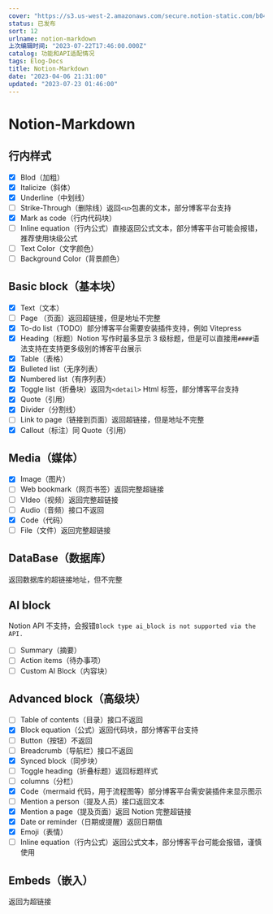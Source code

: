 ```yaml
---
cover: "https://s3.us-west-2.amazonaws.com/secure.notion-static.com/b04853db-438b-475b-a847-000b7205efe4/248303.jpg?X-Amz-Algorithm=AWS4-HMAC-SHA256&X-Amz-Content-Sha256=UNSIGNED-PAYLOAD&X-Amz-Credential=AKIAT73L2G45EIPT3X45%2F20230722%2Fus-west-2%2Fs3%2Faws4_request&X-Amz-Date=20230722T192144Z&X-Amz-Expires=3600&X-Amz-Signature=cf675c95bfe11a3affe9f9f8cc925fbe27c1b76195a2ebf2d1b672ce0bc3b00e&X-Amz-SignedHeaders=host&x-id=GetObject"
status: 已发布
sort: 12
urlname: notion-markdown
上次编辑时间: "2023-07-22T17:46:00.000Z"
catalog: 功能和API适配情况
tags: Elog-Docs
title: Notion-Markdown
date: "2023-04-06 21:31:00"
updated: "2023-07-23 01:46:00"
---
```


# Notion-Markdown

## 行内样式

- [x] Blod（加粗）
- [x] Italicize（斜体）
- [x] Underline（中划线）
- [ ] Strike-Through（删除线）返回`<u>`包裹的文本，部分博客平台支持
- [x] Mark as code（行内代码块）
- [ ] Inline equation（行内公式）直接返回公式文本，部分博客平台可能会报错，推荐使用块级公式
- [ ] Text Color（文字颜色）
- [ ] Background Color（背景颜色）

## Basic block（基本块）

- [x] Text（文本）
- [ ] Page （页面）返回超链接，但是地址不完整
- [x] To-do list（TODO）部分博客平台需要安装插件支持，例如 Vitepress
- [x] Heading（标题）Notion 写作时最多显示 3 级标题，但是可以直接用`####`语法支持在支持更多级别的博客平台展示
- [x] Table（表格）
- [x] Bulleted list（无序列表）
- [x] Numbered list（有序列表）
- [x] Toggle list（折叠块）返回为`<detail>` Html 标签，部分博客平台支持
- [x] Quote（引用）
- [x] Divider（分割线）
- [ ] Link to page（链接到页面）返回超链接，但是地址不完整
- [x] Callout（标注）同 Quote（引用）

## Media（媒体）

- [x] Image（图片）
- [ ] Web bookmark（网页书签）返回完整超链接
- [ ] VIdeo（视频）返回完整超链接
- [ ] Audio（音频）接口不返回
- [x] Code（代码）
- [ ] File（文件）返回完整超链接

## DataBase（数据库）

返回数据库的超链接地址，但不完整

## AI block

Notion API 不支持，会报错`Block type ai_block is not supported via the API.`

- [ ] Summary（摘要）
- [ ] Action items（待办事项）
- [ ] Custom AI Block（内容块）

## Advanced block（高级块）

- [ ] Table of contents（目录）接口不返回
- [x] Block equation（公式）返回代码块，部分博客平台支持
- [ ] Button（按钮）不返回
- [ ] Breadcrumb（导航栏）接口不返回
- [x] Synced block（同步块）
- [ ] Toggle heading（折叠标题）返回标题样式
- [ ] columns（分栏）
- [x] Code（mermaid 代码，用于流程图等）部分博客平台需安装插件来显示图示
- [ ] Mention a person（提及人员）接口返回文本
- [x] Mention a page（提及页面）返回 Notion 完整超链接
- [x] Date or reminder（日期或提醒）返回日期值
- [x] Emoji（表情）
- [ ] Inline equation（行内公式）返回公式文本，部分博客平台可能会报错，谨慎使用

## Embeds（嵌入）

返回为超链接
